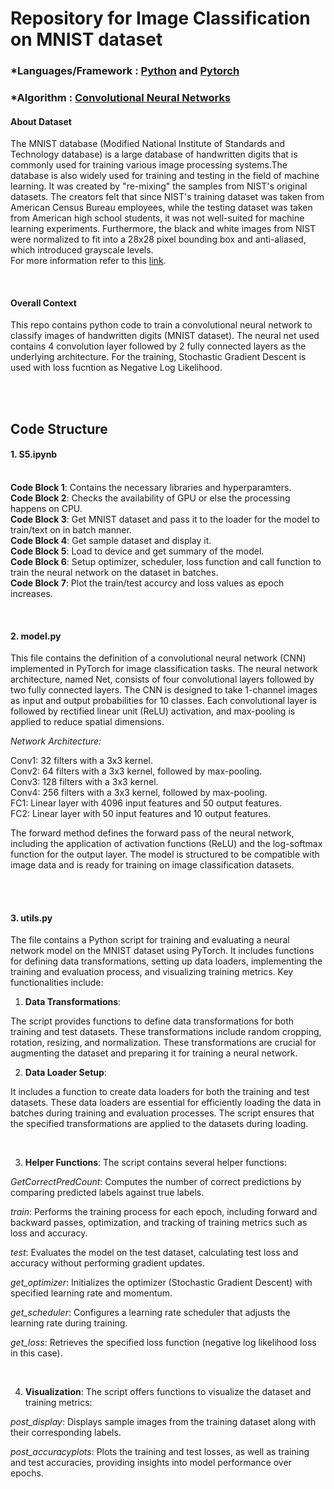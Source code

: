 # Repository for Image Classification on MNIST dataset

### *Languages/Framework : [Python](https://www.python.org/) and [Pytorch](https://pytorch.org/)

### *Algorithm : [Convolutional Neural Networks](https://en.wikipedia.org/wiki/Convolutional_neural_network)

#### About Dataset

The MNIST database (Modified National Institute of Standards and Technology database) is a large database of handwritten digits that is commonly used for training various image processing systems.The database is also widely used for training and testing in the field of machine learning. It was created by "re-mixing" the samples from NIST's original datasets. The creators felt that since NIST's training dataset was taken from American Census Bureau employees, while the testing dataset was taken from American high school students, it was not well-suited for machine learning experiments. Furthermore, the black and white images from NIST were normalized to fit into a 28x28 pixel bounding box and anti-aliased, which introduced grayscale levels.<br>
For more information refer to this [link](https://en.wikipedia.org/wiki/MNIST_database).

<br>

#### Overall Context

This repo contains python code to train a convolutional neural network to classify images of handwritten digits (MNIST dataset). The neural net used contains 4 convolution layer followed by 2 fully connected layers as the underlying architecture. For the training, Stochastic Gradient Descent is used with loss fucntion as Negative Log Likelihood.  

<br>
<br>

## Code Structure

####  1. **S5.ipynb**
<br>**Code Block 1**: Contains the necessary libraries and hyperparamters.
<br>**Code Block 2**: Checks the availability of GPU or else the processing happens on CPU.
<br>**Code Block 3**: Get MNIST dataset and pass it to the loader for the model to train/text on in batch manner.
<br>**Code Block 4**: Get sample dataset and display it.
<br>**Code Block 5**: Load to device and get summary of the model.
<br>**Code Block 6**: Setup optimizer, scheduler, loss function and call function to train the neural network on the dataset in batches.
<br>**Code Block 7**: Plot the train/test accurcy and loss values as epoch increases.

<br>

#### 2. **model.py** 
This file contains the definition of a convolutional neural network (CNN) implemented in PyTorch for image classification tasks. The neural network architecture, named Net, consists of four convolutional layers followed by two fully connected layers. The CNN is designed to take 1-channel images as input and output probabilities for 10 classes. Each convolutional layer is followed by rectified linear unit (ReLU) activation, and max-pooling is applied to reduce spatial dimensions.

*Network Architecture:*<br>

Conv1: 32 filters with a 3x3 kernel.<br>
Conv2: 64 filters with a 3x3 kernel, followed by max-pooling.<br>
Conv3: 128 filters with a 3x3 kernel.<br>
Conv4: 256 filters with a 3x3 kernel, followed by max-pooling.<br>
FC1: Linear layer with 4096 input features and 50 output features.<br>
FC2: Linear layer with 50 input features and 10 output features.<br>

The forward method defines the forward pass of the neural network, including the application of activation functions (ReLU) and the log-softmax function for the output layer. The model is structured to be compatible with image data and is ready for training on image classification datasets.

<br>
<br>

#### 3. **utils.py** 
The file contains a Python script for training and evaluating a neural network model on the MNIST dataset using PyTorch. It includes functions for defining data transformations, setting up data loaders, implementing the training and evaluation process, and visualizing training metrics. Key functionalities include:


1. **Data Transformations**:

The script provides functions to define data transformations for both training and test datasets. These transformations include random cropping, rotation, resizing, and normalization. These transformations are crucial for augmenting the dataset and preparing it for training a neural network.

2. **Data Loader Setup**:

It includes a function to create data loaders for both the training and test datasets. These data loaders are essential for efficiently loading the data in batches during training and evaluation processes. The script ensures that the specified transformations are applied to the datasets during loading.


<br>

3. **Helper Functions**:
The script contains several helper functions:<br>

*GetCorrectPredCount*: Computes the number of correct predictions by comparing predicted labels against true labels.<br>

*train*: Performs the training process for each epoch, including forward and backward passes, optimization, and tracking of training metrics such as loss and accuracy.<br>

*test*: Evaluates the model on the test dataset, calculating test loss and accuracy without performing gradient updates.<br>

*get_optimizer*: Initializes the optimizer (Stochastic Gradient Descent) with specified learning rate and momentum.<br>

*get_scheduler*: Configures a learning rate scheduler that adjusts the learning rate during training.<br>

*get_loss*: Retrieves the specified loss function (negative log likelihood loss in this case).<br>


<br>

4. **Visualization**:
The script offers functions to visualize the dataset and training metrics:<br>

*post_display*: Displays sample images from the training dataset along with their corresponding labels.<br>

*post_accuracyplots*: Plots the training and test losses, as well as training and test accuracies, providing insights into model performance over epochs.<br>
